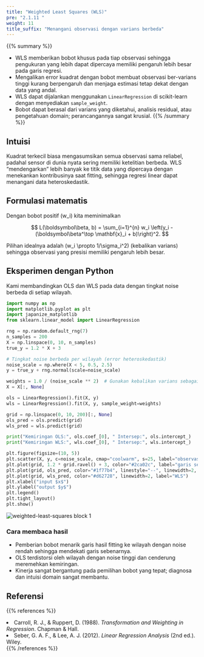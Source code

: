 ```yaml
---
title: "Weighted Least Squares (WLS)"
pre: "2.1.11 "
weight: 11
title_suffix: "Menangani observasi dengan varians berbeda"
---
```


{{% summary %}}
- WLS memberikan bobot khusus pada tiap observasi sehingga pengukuran yang lebih dapat dipercaya memiliki pengaruh lebih besar pada garis regresi.
- Mengalikan error kuadrat dengan bobot membuat observasi ber-varians tinggi kurang berpengaruh dan menjaga estimasi tetap dekat dengan data yang andal.
- WLS dapat dijalankan menggunakan `LinearRegression` di scikit-learn dengan menyediakan `sample_weight`.
- Bobot dapat berasal dari varians yang diketahui, analisis residual, atau pengetahuan domain; perancangannya sangat krusial.
{{% /summary %}}

## Intuisi
Kuadrat terkecil biasa mengasumsikan semua observasi sama reliabel, padahal sensor di dunia nyata sering memiliki ketelitian berbeda. WLS “mendengarkan” lebih banyak ke titik data yang dipercaya dengan menekankan kontribusinya saat fitting, sehingga regresi linear dapat menangani data heteroskedastik.

## Formulasi matematis
Dengan bobot positif \(w_i\) kita meminimalkan

$$
L(\boldsymbol\beta, b) = \sum_{i=1}^{n} w_i \left(y_i - (\boldsymbol\beta^\top \mathbf{x}_i + b)\right)^2.
$$

Pilihan idealnya adalah \(w_i \propto 1/\sigma_i^2\) (kebalikan varians) sehingga observasi yang presisi memiliki pengaruh lebih besar.

## Eksperimen dengan Python
Kami membandingkan OLS dan WLS pada data dengan tingkat noise berbeda di setiap wilayah.

```python
import numpy as np
import matplotlib.pyplot as plt
import japanize_matplotlib
from sklearn.linear_model import LinearRegression

rng = np.random.default_rng(7)
n_samples = 200
X = np.linspace(0, 10, n_samples)
true_y = 1.2 * X + 3

# Tingkat noise berbeda per wilayah (error heteroskedastik)
noise_scale = np.where(X < 5, 0.5, 2.5)
y = true_y + rng.normal(scale=noise_scale)

weights = 1.0 / (noise_scale ** 2)  # Gunakan kebalikan varians sebagai bobot
X = X[:, None]

ols = LinearRegression().fit(X, y)
wls = LinearRegression().fit(X, y, sample_weight=weights)

grid = np.linspace(0, 10, 200)[:, None]
ols_pred = ols.predict(grid)
wls_pred = wls.predict(grid)

print("Kemiringan OLS:", ols.coef_[0], " Intersep:", ols.intercept_)
print("Kemiringan WLS:", wls.coef_[0], " Intersep:", wls.intercept_)

plt.figure(figsize=(10, 5))
plt.scatter(X, y, c=noise_scale, cmap="coolwarm", s=25, label="observasi (warna=noise)")
plt.plot(grid, 1.2 * grid.ravel() + 3, color="#2ca02c", label="garis sebenarnya")
plt.plot(grid, ols_pred, color="#1f77b4", linestyle="--", linewidth=2, label="OLS")
plt.plot(grid, wls_pred, color="#d62728", linewidth=2, label="WLS")
plt.xlabel("input $x$")
plt.ylabel("output $y$")
plt.legend()
plt.tight_layout()
plt.show()
```

![weighted-least-squares block 1](/images/basic/regression/weighted-least-squares_block01_id.png)

### Cara membaca hasil
- Pemberian bobot menarik garis hasil fitting ke wilayah dengan noise rendah sehingga mendekati garis sebenarnya.
- OLS terdistorsi oleh wilayah dengan noise tinggi dan cenderung meremehkan kemiringan.
- Kinerja sangat bergantung pada pemilihan bobot yang tepat; diagnosa dan intuisi domain sangat membantu.

## Referensi
{{% references %}}
<li>Carroll, R. J., &amp; Ruppert, D. (1988). <i>Transformation and Weighting in Regression</i>. Chapman &amp; Hall.</li>
<li>Seber, G. A. F., &amp; Lee, A. J. (2012). <i>Linear Regression Analysis</i> (2nd ed.). Wiley.</li>
{{% /references %}}
